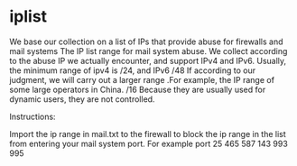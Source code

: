 # iplist
We base our collection on a list of IPs that provide abuse for firewalls and mail systems
The IP list range for mail system abuse. We collect according to the abuse IP we actually encounter, and support IPv4 and IPv6. Usually, the minimum range of ipv4 is /24, and IPv6 /48 If according to our judgment, we will carry out a larger range .For example, the IP range of some large operators in China. /16 Because they are usually used for dynamic users, they are not controlled.

Instructions:

Import the ip range in mail.txt to the firewall to block the ip range in the list from entering your mail system port.
For example port 25 465 587 143 993 995
